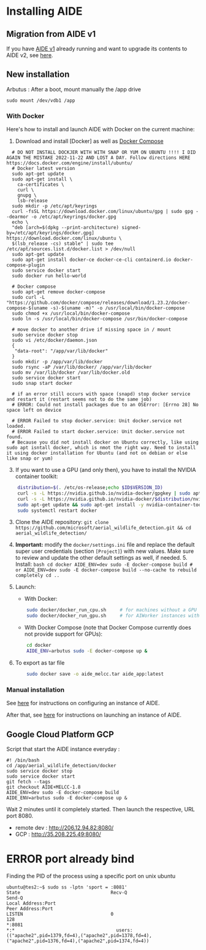 # Installing AIDE

## Migration from AIDE v1
If you have [AIDE v1](https://github.com/microsoft/aerial_wildlife_detection/tree/v1) already running and want to upgrade its contents to AIDE v2, see [here](upgrade_from_v1.md).


## New installation

Arbutus : After a boot, mount manually the /app drive 

`sudo mount /dev/vdb1 /app`

### With Docker

Here's how to install and launch AIDE with Docker on the current machine:

1. Download and install [Docker] as well as [Docker Compose](https://docs.docker.com/compose/install/linux/)
```
  # DO NOT INSTALL DOCKJER WITH WITH SNAP OR YUM ON UBUNTU !!!! I DID AGAIN THE MISTAKE 2022-11-22 AND LOST A DAY. Follow directions HERE https://docs.docker.com/engine/install/ubuntu/
  # Docker latest version
  sudo apt-get update
  sudo apt-get install \
    ca-certificates \
    curl \
    gnupg \
    lsb-release
  sudo mkdir -p /etc/apt/keyrings
  curl -fsSL https://download.docker.com/linux/ubuntu/gpg | sudo gpg --dearmor -o /etc/apt/keyrings/docker.gpg
  echo \
  "deb [arch=$(dpkg --print-architecture) signed-by=/etc/apt/keyrings/docker.gpg] https://download.docker.com/linux/ubuntu \
  $(lsb_release -cs) stable" | sudo tee /etc/apt/sources.list.d/docker.list > /dev/null
  sudo apt-get update
  sudo apt-get install docker-ce docker-ce-cli containerd.io docker-compose-plugin
  sudo service docker start 
  sudo docker run hello-world
    
  # Docker compose
  sudo apt-get remove docker-compose
  sudo curl -L "https://github.com/docker/compose/releases/download/1.23.2/docker-compose-$(uname -s)-$(uname -m)" -o /usr/local/bin/docker-compose
  sudo chmod +x /usr/local/bin/docker-compose
  sudo ln -s /usr/local/bin/docker-compose /usr/bin/docker-compose
  
  # move docker to another drive if missing space in / mount
  sudo service docker stop
  sudo vi /etc/docker/daemon.json
  {
   "data-root": "/app/var/lib/docker"
  }
  sudo mkdir -p /app/var/lib/docker
  sudo rsync -aP /var/lib/docker/ /app/var/lib/docker
  sudo mv /var/lib/docker /var/lib/docker.old
  sudo service docker start
  sudo snap start docker
  
  # if an error still occurs with space (snapd) stop docker service and restart it (restart seems not to do the same job)
  # ERROR: Could not install packages due to an OSError: [Errno 28] No space left on device
  
  # ERROR Failed to stop docker.service: Unit docker.service not loaded. 
  # ERROR Failed to start docker.service: Unit docker.service not found. 
  # Because you did not install docker on Ubuntu correctly, like using sudo apt isntall docker, which is nmot the right way. Need to install it using docker installation for Ubuntu (and not on debian or else like snap or yum) 
```
3. If you want to use a GPU (and only then), you have to install the NVIDIA container toolkit:
```bash
    distribution=$(. /etc/os-release;echo $ID$VERSION_ID)
    curl -s -L https://nvidia.github.io/nvidia-docker/gpgkey | sudo apt-key add -
    curl -s -L https://nvidia.github.io/nvidia-docker/$distribution/nvidia-docker.list | sudo tee /etc/apt/sources.list.d/nvidia-docker.list
    sudo apt-get update && sudo apt-get install -y nvidia-container-toolkit
    sudo systemctl restart docker
```
3. Clone the AIDE repository: `git clone https://github.com/microsoft/aerial_wildlife_detection.git && cd aerial_wildlife_detection/`
4. **Important:** modify the `docker/settings.ini` file and replace the default super user credentials (section `[Project]`) with new values. Make sure to review and update the other default settings as well, if needed.
   5. Install:
       ```bash
           cd docker
           AIDE_ENV=dev sudo -E docker-compose build
           # or AIDE_ENV=dev sudo -E docker-compose build --no-cache to rebuild completely
           cd ..
       ```
6. Launch:
    * With Docker:
    ```bash
        sudo docker/docker_run_cpu.sh     # for machines without a GPU
        sudo docker/docker_run_gpu.sh     # for AIWorker instances with a CUDA-enabled GPU (strongly recommended for model training)
    ```
    * With Docker Compose (note that Docker Compose currently does not provide support for GPUs):
    ```bash
        cd docker
        AIDE_ENV=arbutus sudo -E docker-compose up &
    ```

7. To export as tar file
    ```bash
        sudo docker save -o aide_melcc.tar aide_app:latest
    ```


### Manual installation

See [here](install.md) for instructions on configuring an instance of AIDE.

After that, see [here](launch_aide.md) for instructions on launching an instance of AIDE.

## Google Cloud Platform GCP

Script that start the AIDE instance everyday : 

```
#! /bin/bash
cd /app/aerial_wildlife_detection/docker
sudo service docker stop
sudo service docker start
git fetch --tags
git checkout AIDE+MELCC-1.8
AIDE_ENV=dev sudo -E docker-compose build
AIDE_ENV=arbutus sudo -E docker-compose up &
```

Wait 2 minutes until it completely started. Then launch the respective, URL port 8080.

* remote dev : <http://206.12.94.82:8080/>
* GCP : <http://35.208.225.49:8080/>

# ERROR port already bind

Finding the PID of the process using a specific port on unix ubuntu

```
ubuntu@tes2:~$ sudo ss -lptn 'sport = :8081'
State                                 Recv-Q                                  Send-Q                                                                    Local Address:Port                                                                   Peer Address:Port
LISTEN                                0                                       128                                                                                   *:8081                                                                              *:*                                     users:(("apache2",pid=1379,fd=4),("apache2",pid=1378,fd=4),("apache2",pid=1376,fd=4),("apache2",pid=1374,fd=4))
```